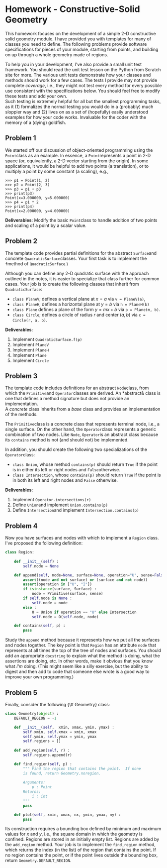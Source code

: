 # Homework - Constructive-Solid Geometry

This homework focuses on the development of a
simple 2-D constructive solid geometry module.  I have provided you
with templates for many of classes you need to define.  The following
problems provide software specifications for pieces of your 
module, starting from points, and building on up through a 
whole geometry made of regions.

To help you in your development,
I've also provide a small unit test framework.  You should read
the unit test lesson on the Python from Scratch site for more.
The various unit tests demonstrate how your classes and methods
should work for a few cases.  The tests I provide may not provide
complete *coverage*, i.e., they might not test every method
for every possible use consistent with the specifications below.
You should feel free to modify these tests and add your own.  
Such testing is extremely helpful for all but the smallest programming
tasks, as it (1) formalizes the normal testing you would do in a (probably) much
sloppier way and (2) lives on as a set of (hopefully) easily understood
examples for how your code works.  Invaluable for the coder with 
the memory of a (dying) goldfish.

## Problem 1 

We started off our discussion of object-oriented programming
using the `Point`class as an example.  In essence, a 
`Point`represents a point in 2-D space (or, equivalently,
a 2-D vector starting from the origin).  In some applications,
it would be helpful to add two points (a translation), or to 
multiply a point by some constant (a scaling), e.g.,

```
>>> p1 = Point(1, 2)
>>> p2 = Point(2, 3)
>>> p3 = p1 + p3
>>> print(p3)
Point(x=3.000000, y=5.000000)
>>> p4 = p1 * 2
>>> print(p4)
Point(x=2.000000, y=4.000000)
```

**Deliverables**: Modify the basic `Point`class to handle addition of
two points and scaling of a point by a scalar value.



## Problem 2 

The template code provides partial definitions for 
the abstract `Surface`and concrete 
`QuadraticSurface`classes.  Your
first task is to implement the `f`method of `QuadraticSurface`.\\

Although you can define any 2-D quadratic surface with the approach
outlined in the notes, it is easier to specialize that
class further for common cases.  Your job is to 
create the following classes that inherit from `QuadraticSurface`:

  - `class PlaneV`; defines a vertical plane at $x=a$ via `v = PlaneV(a)`,
  - `class PlaneH`; defines a horizontal plane at $y=b$ via
        `h = PlaneH(b)`
  - `class Plane` defines a plane of the form $y = mx + b$
        via `p = Plane(m, b)`.
  - `class Circle`; defines a circle of radius $r$ and center $(a, b)$
       via `c = Circle(r, a, b)`.

**Deliverables**:

  1.  Implement `QuadraticSurface.f(p)`
  2. Implement `PlaneV`
  3. Implement `PlaneH`
  4. Implement `Plane`
  5. Implement `Circle`



## Problem 3


The template code includes definitions for 
an abstract `Node`class, from which 
the  `Primitive`and  `Operator`classes 
are derived.  An *abstract& class 
is one that defines a method signature but 
does not provide an implementation.  
A *concrete* class inherits
from a *base* class and provides an 
implementation of the methods. 

The `Primitive`class is a concrete class 
that represents
terminal node, i.e., a single surface.  On the other hand,
the  `Operator`class represents a generic combination
of two nodes.  Like `Node`, 
`Operator`is an abstract
class because its `contains` method is 
not (and should not) be implemented. 

In addition,  you  should create the following two specializations
of the `Operator`class:

  - `class Union`, whose method `contains(p)`
     should return `True` if the point is in either 
     its left or right nodes and `False`otherwise.
  - `class Intersection`, whose `contains(p)`
    should return `True` if the point is in both 
    its left and right nodes and `False` otherwise.

**Deliverables**:

  1. Implement `Operator.intersections(r)`
  2. Define `Union`and implement `Union.contains(p)`
  3. Define `Intersection`and implement `Intersection.contains(p)`



## Problem 4 

Now you have surfaces and nodes with which to 
implement a `Region` class.  I've proposed the 
following definition:

```python
class Region:
    
    def __init__(self) :
        self.node = None

    def append(self, node=None, surface=None, operation="U", sense=False) :
        assert((node and not surface) or (surface and not node))
        assert(operation in ["U", "I"])
        if isinstance(surface, Surface) :
            node = Primitive(surface, sense)
        if self.node is None :
            self.node = node
        else :
            O = Union if operation == "U" else Intersection
            self.node = O(self.node, node)

    def contains(self, p) :
        pass 
```

Study the `append` method because it represents
how we put all the surfaces and nodes together.  The 
key point is that `Region` has an attribute 
`node` that represents at all times the top of 
the tree of nodes and surfaces.  You should add 
an appropriate `docstring` to explain what the method
is doing, what the assertions are doing, etc.  In 
other words, make it obvious that you know what
*I'm* doing.  (This might seem like a silly exercise,
but the ability to digest and then add to code
that someone else wrote is a good way to improve
your own programming.) 

## Problem 5

Finally, consider the following {\tt Geometry} class:

```python
class Geometry(object) :
    DEFAULT_REGION = -1    

    def __init__(self,  xmin, xmax, ymin, ymax) :
        self.xmin, self.xmax = xmin, xmax
        self.ymin, self.ymax = ymin, ymax
        self.regions = []
        
    def add_region(self, r) :
        self.regions.append(r)

    def find_region(self, p) :
        """ Find the region that contains the point.  If none 
        is found, return Geometry.noregion.
         
        Arguments:
            p : Point
        Returns:
            i : int
        """
        pass

    def plot(self, xmin, xmax, nx, ymin, ymax, ny) :
        pass
```

Its construction requires a bounding box defined 
by minimum and maximum values for $x$ and $y$, i.e.,
the square domain in which the geometry is confined.
Regions are stored in an initially empty list.  Regions
are added by the `add_region` method.  Your job
is to implement the `find_region` method, which 
returns the index (in the list) of the region that
contains the point.  If no region contains the point,
or if the point lives outside the bounding box, return
`Geometry.DEFAULT_REGION`. 
